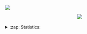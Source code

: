 
![](https://komarev.com/ghpvc/?username=your-github-Marityr)
<br />

<p align="center">
    <img src="https://img.shields.io/badge/python-blue?style=for-the-badge">
    <img src="https://img.shields.io/badge/django-blue?style=for-the-badge" alt="">
    <img src="https://img.shields.io/badge/SQL-blue?style=for-the-badge" alt="">
    <img src="https://img.shields.io/badge/HTML-blue?style=for-the-badge" alt="">
    <img src="https://img.shields.io/badge/CSS-blue?style=for-the-badge" alt="">
    <img src="https://img.shields.io/badge/JS-blue?style=for-the-badge" alt="">
</p>

<details>
    <summary>:zap: Statistics:</summary>
    <img align="left" alt="codeSTACKr's GitHub Stats" src="https://github-readme-stats.vercel.app/api/top-langs/?username=Marityr&langs_count=8&layout=compact" />
    <br />
    <img align="left" alt="codeSTACKr's GitHub Stats" src="https://github-readme-stats.vercel.app/api?username=Marityr&show_icons=true" />
</details>

